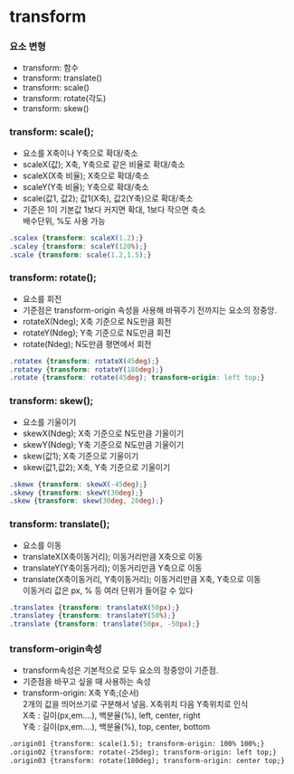 # transform

### **요소 변형**

- transform: 함수
- transform: translate()
- transform: scale()
- transform: rotate(각도)
- transform: skew()

### t**ransform: scale();**

- 요소를 X축이나 Y축으로 확대/축소
- scaleX(값); X축, Y축으로 같은 비율로 확대/축소
- scaleX(X축 비율); X축으로 확대/축소
- scaleY(Y축 비율); Y축으로 확대/축소
- scale(값1, 값2); 값1(X축), 값2(Y축)으로 확대/축소
- 기준은 1이 기본값 1보다 커지면 확대, 1보다 작으면 축소  
배수단위, %도 사용 가능

```css
.scalex {transform: scaleX(1.2);}
.scaley {transform: scaleY(120%);}
.scale {transform: scale(1.2,1.5);}
```

### **transform: rotate();**

- 요소를 회전
- 기준점은 transform-origin 속성을 사용해 바꿔주기 전까지는 요소의 정중앙.
- rotateX(Ndeg); X축 기준으로 N도만큼 회전
- rotateY(Ndeg); Y축 기준으로 N도만큼 회전
- rotate(Ndeg); N도만큼 평면에서 회전

```css
.rotatex {transform: rotateX(45deg);}
.rotatey {transform: rotateY(180deg);}
.rotate {transform: rotate(45deg); transform-origin: left top;}
```

### **transform: skew();**

- 요소를 기울이기
- skewX(Ndeg); X축 기준으로 N도만큼 기울이기
- skewY(Ndeg); Y축 기준으로 N도만큼 기울이기
- skew(값1); X축 기준으로 기울이기
- skew(값1,값2); X축, Y축 기준으로 기울이기

```css
.skewx {transform: skewX(-45deg);}
.skewy {transform: skewY(30deg);}
.skew {transform: skew(30deg, 20deg);}
```

### **transform: translate();**

- 요소를 이동
- translateX(X축이동거리); 이동거리만큼 X축으로 이동
- translateY(Y축이동거리); 이동거리만큼 Y축으로 이동
- translate(X축이동거리, Y축이동거리); 이동거리만큼 X축, Y축으로 이동  
이동거리 값은 px, % 등 여러 단위가 들어갈 수 있다

```css
.translatex {transform: translateX(50px);}
.translatey {transform: translateY(50%);}
.translate {transform: translate(50px, -50px);}
```

### **transform-origin속성**

- transform속성은 기본적으로 모두 요소의 정중앙이 기준점.
- 기준점을 바꾸고 싶을 때 사용하는 속성
- transform-origin: X축 Y축;(순서)  
2개의 값을 띄어쓰기로 구분해서 넣음. X축위치 다음 Y축위치로 인식  
X축 : 길이(px,em....), 백분율(%), left, center, right  
Y축 : 길이(px,em....), 백분율(%), top, center, bottom

```html
.origin01 {transform: scale(1.5); transform-origin: 100% 100%;}
.origin02 {transform: rotate(-25deg); transform-origin: left top;}
.origin03 {transform: rotate(180deg); transform-origin: center top;}
```

